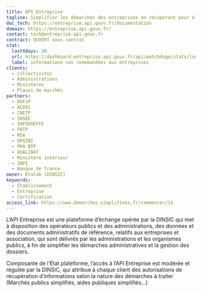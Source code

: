 ```yaml
---
title: API Entreprise
tagline: Simplifier les démarches des entreprises en récupérant pour elles leurs documents administratifs
doc_tech: https://entreprise.api.gouv.fr/documentation
domain: https://entreprise.api.gouv.fr/
contact: tech@entreprise.api.gouv.fr
contract: OUVERT sous contrat
stat:
  lastXdays: 30
  url: https://dashboard.entreprise.api.gouv.fr/api/watchdoge/stats/last_30_days_usage
  label: informations non redemandées aux entreprises
clients:
  - Collectivités
  - Administrations
  - Ministères
  - Places de marchés
partners:
  - DGFiP
  - ACOSS
  - CNETP
  - INSEE
  - INFOGREFFE
  - FNTP
  - MSA
  - OPQIBI
  - PRO BTP
  - QUALIBAT
  - Ministère intérieur
  - INPI
  - Banque de france
owner: Etalab (DINSIC)
keywords:
  - Établissement
  - Entreprise
  - Certification
access_link: https://www.demarches-simplifiees.fr/commencer/33
---
```


L’API Entreprise est une plateforme d’échange opérée par la DINSIC qui met à disposition des opérateurs publics et des administrations, des données et des documents administratifs de référence, relatifs aux entreprises et association, qui sont délivrés par les administrations et les organismes publics, à fin de simplifier les démarches administratives et la gestion des dossiers.

Composante de l’État plateforme, l’accès à l’API Entreprise est modérée et régulée par la DINSIC, qui attribue à chaque client des autorisations de récupération d’informations selon la nature des démarches à traiter (Marchés publics simplifiés, aides publiques simplifiés…)
